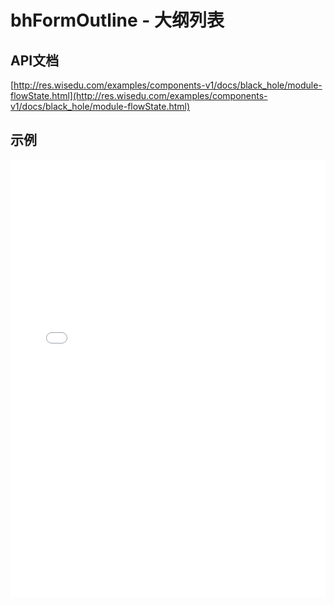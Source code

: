 # bhFormOutline - 大纲列表

## API文档
[http://res.wisedu.com/examples/components-v1/docs/black_hole/module-flowState.html](http://res.wisedu.com/examples/components-v1/docs/black_hole/module-flowState.html)


## 示例

<iframe width="100%" height="700" src="//jsrun.net/x4pKp/embedded/all/light/" allowfullscreen="allowfullscreen" frameborder="0"></iframe>
